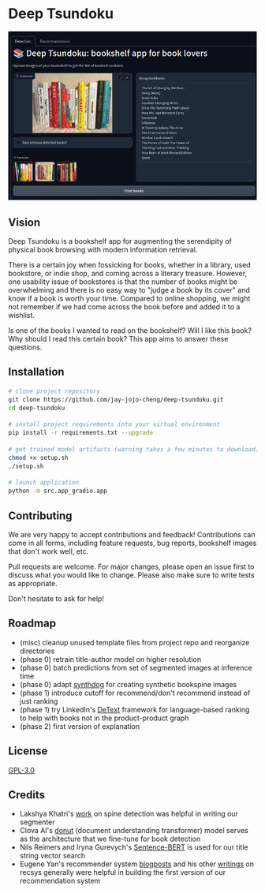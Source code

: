 # Deep Tsundoku


![screenshot showing app with bookshelf image upload on the left, find books button on the bottom, and recognized books output on the right](app_screenshot.png)

## Vision

Deep Tsundoku is a bookshelf app for augmenting the serendipity of physical book browsing with modern information retrieval.

There is a certain joy when fossicking for books, whether in a library, used bookstore, or indie shop, and coming across a literary treasure. However, one usability issue of bookstores is that the number of books might be overwhelming and there is no easy way to "judge a book by its cover" and know if a book is worth your time. Compared to online shopping, we might not remember if we had come across the book before and added it to a wishlist.

Is one of the books I wanted to read on the bookshelf? Will I like this book? Why should I read this certain book? This app aims to answer these questions.

## Installation

```bash
# clone project repository
git clone https://github.com/jay-jojo-cheng/deep-tsundoku.git
cd deep-tsundoku

# install project requirements into your virtual environment
pip install -r requirements.txt --upgrade

# get trained model artifacts (warning takes a few minutes to download)
chmod +x setup.sh
./setup.sh

# launch application
python -m src.app_gradio.app
```

## Contributing
We are very happy to accept contributions and feedback! Contributions can come in all forms, including feature requests, bug reports, bookshelf images that don't work well, etc.

Pull requests are welcome. For major changes, please open an issue first to discuss what you would like to change. Please also make sure to write tests as appropriate.

Don't hesitate to ask for help!

## Roadmap
- (misc) cleanup unused template files from project repo and reorganize directories
- (phase 0) retrain title-author model on higher resolution
- (phase 0) batch predictions from set of segmented images at inference time
- (phase 0) adapt [synthdog](https://github.com/clovaai/donut/tree/master/synthdog) for creating synthetic bookspine images
- (phase 1) introduce cutoff for recommend/don't recommend instead of just ranking
- (phase 1) try LinkedIn's [DeText](https://github.com/linkedin/detext) framework for language-based ranking to help with books not in the product-product graph
- (phase 2) first version of explanation

## License
[GPL-3.0](https://choosealicense.com/licenses/gpl-3.0/)

## Credits
- Lakshya Khatri's [work](https://github.com/LakshyaKhatri/Bookshelf-Reader-API) on spine detection was helpful in writing our segmenter
- Clova AI's [donut](https://github.com/clovaai/donut) (document understanding transformer) model serves as the architecture that we fine-tune for book detection
- Nils Reimers and Iryna Gurevych's [Sentence-BERT](https://www.sbert.net/) is used for our title string vector search
- Eugene Yan's recommender system [blogposts](https://eugeneyan.com/writing/recommender-systems-graph-and-nlp-pytorch/) and his other [writings](https://eugeneyan.com/writing/system-design-for-discovery/) on recsys generally were helpful in building the first version of our recommendation system
